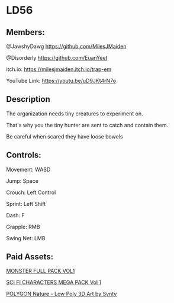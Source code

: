 # LD56

Members:
---

@JawshyDawg
https://github.com/MilesJMaiden

@Disorderly
https://github.com/EuanYeet

itch.io:
https://milesjmaiden.itch.io/trap-em

YouTube Link:
https://youtu.be/uD9JKt4rN7o

Description
---
The organization needs tiny creatures to experiment on.

That's why you the tiny hunter are sent to catch and contain them.

Be careful when scared they have loose bowels

Controls:
---
Movement:  WASD

Jump:      Space

Crouch:    Left Control

Sprint:    Left Shift

Dash:      F

Grapple:   RMB

Swing Net: LMB


Paid Assets:
---

[MONSTER FULL PACK VOL1](https://assetstore.unity.com/packages/3d/characters/creatures/monster-full-pack-vol-1-165213)

[SCI FI CHARACTERS MEGA PACK Vol 1](https://assetstore.unity.com/packages/3d/characters/creatures/sci-fi-characters-mega-pack-vol-1-137171)

[POLYGON Nature - Low Poly 3D Art by Synty](https://assetstore.unity.com/packages/3d/vegetation/trees/polygon-nature-low-poly-3d-art-by-synty-120152)

